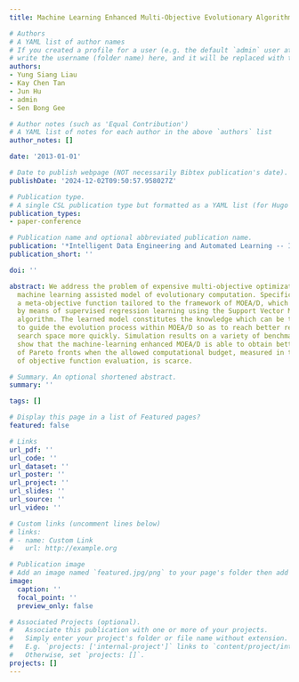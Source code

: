 ```yaml
---
title: Machine Learning Enhanced Multi-Objective Evolutionary Algorithm Based on Decomposition

# Authors
# A YAML list of author names
# If you created a profile for a user (e.g. the default `admin` user at `content/authors/admin/`), 
# write the username (folder name) here, and it will be replaced with their full name and linked to their profile.
authors:
- Yung Siang Liau
- Kay Chen Tan
- Jun Hu
- admin
- Sen Bong Gee

# Author notes (such as 'Equal Contribution')
# A YAML list of notes for each author in the above `authors` list
author_notes: []

date: '2013-01-01'

# Date to publish webpage (NOT necessarily Bibtex publication's date).
publishDate: '2024-12-02T09:50:57.958027Z'

# Publication type.
# A single CSL publication type but formatted as a YAML list (for Hugo requirements).
publication_types:
- paper-conference

# Publication name and optional abbreviated publication name.
publication: '*Intelligent Data Engineering and Automated Learning -- IDEAL 2013*'
publication_short: ''

doi: ''

abstract: We address the problem of expensive multi-objective optimization using a
  machine learning assisted model of evolutionary computation. Specifically, we formulate
  a meta-objective function tailored to the framework of MOEA/D, which can be solved
  by means of supervised regression learning using the Support Vector Machine (SVM)
  algorithm. The learned model constitutes the knowledge which can be then utilized
  to guide the evolution process within MOEA/D so as to reach better regions in the
  search space more quickly. Simulation results on a variety of benchmark problems
  show that the machine-learning enhanced MOEA/D is able to obtain better estimation
  of Pareto fronts when the allowed computational budget, measured in terms of number
  of objective function evaluation, is scarce.

# Summary. An optional shortened abstract.
summary: ''

tags: []

# Display this page in a list of Featured pages?
featured: false

# Links
url_pdf: ''
url_code: ''
url_dataset: ''
url_poster: ''
url_project: ''
url_slides: ''
url_source: ''
url_video: ''

# Custom links (uncomment lines below)
# links:
# - name: Custom Link
#   url: http://example.org

# Publication image
# Add an image named `featured.jpg/png` to your page's folder then add a caption below.
image:
  caption: ''
  focal_point: ''
  preview_only: false

# Associated Projects (optional).
#   Associate this publication with one or more of your projects.
#   Simply enter your project's folder or file name without extension.
#   E.g. `projects: ['internal-project']` links to `content/project/internal-project/index.md`.
#   Otherwise, set `projects: []`.
projects: []
---
```

